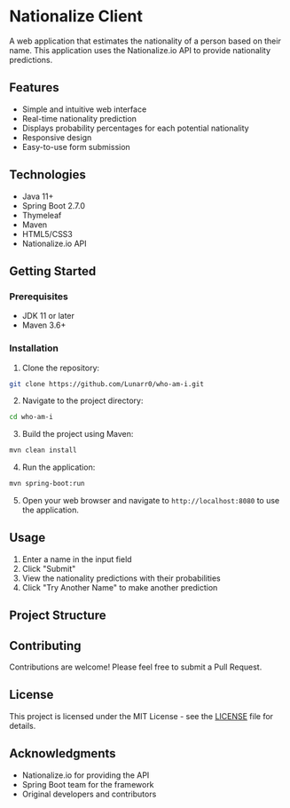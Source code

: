 # Nationalize Client

A web application that estimates the nationality of a person based on their name. This application uses the Nationalize.io API to provide nationality predictions.

## Features

- Simple and intuitive web interface
- Real-time nationality prediction
- Displays probability percentages for each potential nationality
- Responsive design
- Easy-to-use form submission

## Technologies

- Java 11+
- Spring Boot 2.7.0
- Thymeleaf
- Maven
- HTML5/CSS3
- Nationalize.io API

## Getting Started

### Prerequisites

- JDK 11 or later
- Maven 3.6+

### Installation

1. Clone the repository:

```bash
git clone https://github.com/Lunarr0/who-am-i.git
```

2. Navigate to the project directory:

```bash
cd who-am-i
```

3. Build the project using Maven:

```bash
mvn clean install
```

4. Run the application:

```bash
mvn spring-boot:run
```

5. Open your web browser and navigate to `http://localhost:8080` to use the application.

## Usage

1. Enter a name in the input field
2. Click "Submit"
3. View the nationality predictions with their probabilities
4. Click "Try Another Name" to make another prediction

## Project Structure

## Contributing

Contributions are welcome! Please feel free to submit a Pull Request.

## License

This project is licensed under the MIT License - see the [LICENSE](LICENSE) file for details.

## Acknowledgments

- Nationalize.io for providing the API
- Spring Boot team for the framework
- Original developers and contributors